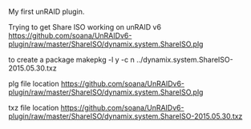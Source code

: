 My first unRAID plugin.

Trying to get Share ISO working on unRAID v6
https://github.com/soana/UnRAIDv6-plugin/raw/master/ShareISO/dynamix.system.ShareISO.plg


to create a package
makepkg -l y -c n ../dynamix.system.ShareISO-2015.05.30.txz



plg file location
https://github.com/soana/UnRAIDv6-plugin/raw/master/ShareISO/dynamix.system.ShareISO.plg

txz file location
https://github.com/soana/UnRAIDv6-plugin/raw/master/ShareISO/dynamix.system.ShareISO-2015.05.30.txz
